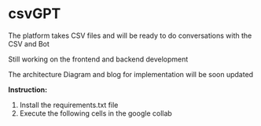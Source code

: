 # csvGPT
The platform takes CSV files and will be ready to do conversations with the CSV and Bot



Still working on the frontend and backend development

The architecture Diagram and blog for implementation will be soon updated


**Instruction:**

1. Install the requirements.txt file
2. Execute the following cells in the google collab

